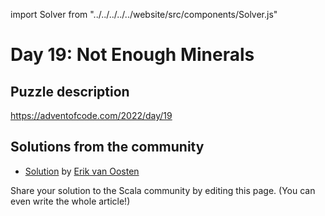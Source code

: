 import Solver from "../../../../../website/src/components/Solver.js"

# Day 19: Not Enough Minerals

## Puzzle description

https://adventofcode.com/2022/day/19

## Solutions from the community

- [Solution](https://github.com/erikvanoosten/advent-of-code/blob/main/src/main/scala/nl/grons/advent/y2022/Day19.scala) by [Erik van Oosten](https://github.com/erikvanoosten)

Share your solution to the Scala community by editing this page. (You can even write the whole article!)